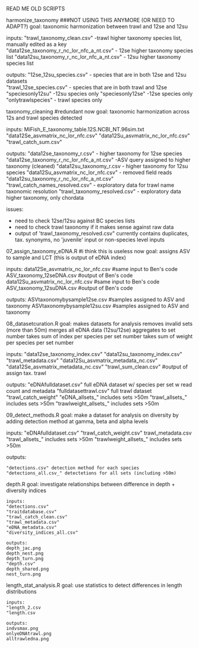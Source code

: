 READ ME OLD SCRIPTS 

harmonize_taxonomy ###NOT USING THIS ANYMORE (OR NEED TO ADAPT?)
  goal: taxonomic harmonization between trawl and 12se and 12su
  
  inputs: 
  "trawl_taxonomy_clean.csv" -trawl higher taxonomy species list, manually edited as a key  
  "data12se_taxonomy_r_nc_lor_nfc_a_nt.csv" - 12se higher taxonomy species list
  "data12su_taxonomy_r_nc_lor_nfc_a_nt.csv" - 12su higher taxonomy species list 

  outputs: 
  "12se_12su_species.csv" - species that are in both 12se and 12su datasets  
  "trawl_12se_species.csv" - species that are in both trawl and 12se 
  "speciesonly12su" -12su species only 
  "speciesonly12se" -12se species only 
  "onlytrawlspecies" - trawl species only
  
taxonomy_cleaning #redundant now
  goal: taxonomic harmonization across 12s and trawl species detected 

  inputs: 
  MiFish_E_taxonomy_table.12S.NCBI_NT.96sim.txt
  "data12Se_asvmatrix_nc_lor_nfc.csv" 
  "data12Su_asvmatrix_nc_lor_nfc.csv"
  "trawl_catch_sum.csv"

  outputs: 
  "data12se_taxonomy_r.csv" - higher taxonomy for 12se species 
  "data12se_taxonomy_r_nc_lor_nfc_a_nt.csv" -ASV query assigned to higher taxonomy (cleaned) 
  "data12su_taxonomy_r.csv - higher taxonomy for 12su species 
  "data12Su_asvmatrix_nc_lor_nfc.csv" - removed field reads
  "data12su_taxonomy_r_nc_lor_nfc_a_nt.csv" 
  "trawl_catch_names_resolved.csv" - exploratory data for trawl name taxonomic resolution 
  "trawl_taxonomy_resolved.csv" - exploratory data higher taxonomy, only chordata 

  issues: 
  - need to check 12se/12su against BC species lists 
  - need to check trawl taxonomy if it makes sense against raw data 
  - output of 'trawl_taxonomy_resolved.csv" currently contains duplicates, tax. synonyms, no 'juvenile' input or non-species level   inputs
  
07_assign_taxonomy_eDNA.R #i think this is useless now
  goal: assigns ASV to sample and LCT (this is output of eDNA index)

  inputs: 
  data12Se_asvmatrix_nc_lor_nfc.csv #same input to Ben's code 
  ASV_taxonomy_12seDNA.csv #output of Ben's code 
  data12Su_asvmatrix_nc_lor_nfc.csv #same input to Ben's code
  ASV_taxonomy_12suDNA.csv #output of Ben's code 

  outputs: 
  ASVtaxonomybysample12se.csv #samples assigned to ASV and taxonomy 
  ASVtaxonomybysample12su.csv #samples assigned to ASV and taxonomy 


08_datasetcuration.R 
  goal: makes datasets for analysis 
        removes invalid sets (more than 50m) 
        merges all eDNA data (12su/12se)
        aggregates to set number 
        takes sum of index per species per set number
        takes sum of weight per species per set number

  inputs: 
   "data12se_taxonomy_index.csv"
  "data12su_taxonomy_index.csv"
  "trawl_metadata.csv"
  "data12Su_asvmatrix_metadata_nc.csv"
  "data12Se_asvmatrix_metadata_nc.csv"
  "trawl_sum_clean.csv" #output of assign tax. trawl 

  outputs: 
  "eDNAfulldataset.csv" full eDNA dataset w/ species per set w read count and metadata
  "fulldatasettrawl.csv" full trawl dataset
  "trawl_catch_weight" 
  "eDNA_allsets_" includes sets >50m
  "trawl_allsets_" includes sets >50m
  "trawlweight_allsets_" includes sets >50m
  
09_detect_methods.R
  goal: make a dataset for analysis on diversity by adding detection 
 		method at gamma, beta and alpha levels 
  
  inputs: 
  	"eDNAfulldataset.csv"
  	"trawl_catch_weight.csv"
  	trawl_metadata.csv
  	"trawl_allsets_" includes sets >50m
    "trawlweight_allsets_" includes sets >50m
  
  outputs: 
  
  	"detections.csv" detection method for each species
	"detections_all.csv_" detectetions for all sets (including >50m)


depth.R
	goal: investigate relationships between difference in depth + diversity indices 

	inputs: 
	"detections.csv"
	"traitdatabase.csv"
	"trawl_catch_clean.csv"
	"trawl_metadata.csv"
	"eDNA_metadata.csv"
	"diversity_indices_all.csv"
	
	outputs: 
	depth_jac.png
	depth_nest.png
	depth_turn.png
	"depth.csv"
	depth_shared.png
	nest_turn.png
	
length_stat_analysis.R
	goal: use statistics to detect differences in length distributions 
	
	inputs: 
	"length_2.csv
	"length.csv
	
	outputs: 
	indvsmax.png
	onlyeDNAtrawl.png
	alltrawledna.png
	
